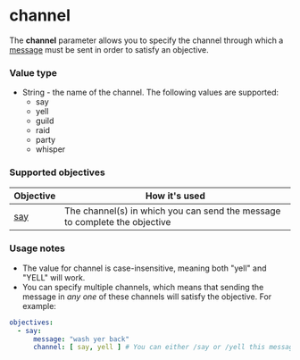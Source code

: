 # channel

The **channel** parameter allows you to specify the channel through which a [message](../parameters/message.md) must be sent in order to satisfy an objective.

### Value type

* String - the name of the channel. The following values are supported:
  * say
  * yell
  * guild
  * raid
  * party
  * whisper

### Supported objectives

| Objective | How it's used |
|---|---|
| [say](../objectives/say.md) | The channel(s) in which you can send the message to complete the objective |

### Usage notes

* The value for channel is case-insensitive, meaning both "yell" and "YELL" will work.
* You can specify multiple channels, which means that sending the message in *any one* of these channels will satisfy the objective. For example:

```yaml
objectives:
  - say:
      message: "wash yer back"
      channel: [ say, yell ] # You can either /say or /yell this message
```
